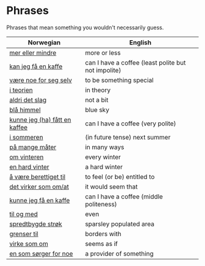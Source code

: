 # Phrases

Phrases that mean something you wouldn't necessarily guess.

| Norwegian | English |
| --- | --- |
| [mer eller mindre](https://www.ordnett.no/search?language=no&phrase=mer%20eller%20mindre) | more or less |
| [kan jeg få en kaffe](https://www.ordnett.no/search?language=no&phrase=kan%20jeg%20få%20en%20kaffe) | can I have a coffee (least polite but not impolite) |
| [være noe for seg selv](https://www.ordnett.no/search?language=no&phrase=være%20noe%20for%20seg%20selv) | to be something special |
| [i teorien](https://www.ordnett.no/search?language=no&phrase=i%20teorien) | in theory |
| [aldri det slag](https://www.ordnett.no/search?language=no&phrase=aldri%20det%20slag) | not a bit |
| [blå himmel](https://www.ordnett.no/search?language=no&phrase=blå%20himmel) | blue sky |
| [kunne jeg (ha) fått en kaffee](https://www.ordnett.no/search?language=no&phrase=kunne%20jeg%20(ha)%20fått%20en%20kaffee) | can I have a coffee (very polite) |
| [i sommeren](https://www.ordnett.no/search?language=no&phrase=i%20sommeren) | (in future tense) next summer |
| [på mange måter](https://www.ordnett.no/search?language=no&phrase=på%20mange%20måter) | in many ways |
| [om vinteren](https://www.ordnett.no/search?language=no&phrase=om%20vinteren) | every winter |
| [en hard vinter](https://www.ordnett.no/search?language=no&phrase=en%20hard%20vinter) | a hard winter |
| [å være berettiget til](https://www.ordnett.no/search?language=no&phrase=å%20være%20berettiget%20til) | to feel (or be) entitled to |
| [det virker som om/at](https://www.ordnett.no/search?language=no&phrase=det%20virker%20som%20om/at) | it would seem that |
| [kunne jeg få en kaffe](https://www.ordnett.no/search?language=no&phrase=kunne%20jeg%20få%20en%20kaffe) | can I have a coffee (middle politeness) |
| [til og med](https://www.ordnett.no/search?language=no&phrase=til%20og%20med) | even |
| [spredtbygde strøk](https://www.ordnett.no/search?language=no&phrase=spredtbygde%20strøk) | sparsley populated area |
| [grenser til](https://www.ordnett.no/search?language=no&phrase=grenser%20til) | borders with |
| [virke som om](https://www.ordnett.no/search?language=no&phrase=virke%20som%20om) | seems as if |
| [en som sørger for noe](https://www.ordnett.no/search?language=no&phrase=en%20som%20sørger%20for%20noe) | a provider of something |

